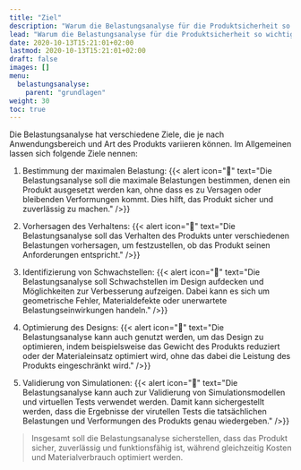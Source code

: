 ```yaml
---
title: "Ziel"
description: "Warum die Belastungsanalyse für die Produktsicherheit so wichtig ist"
lead: "Warum die Belastungsanalyse für die Produktsicherheit so wichtig ist"
date: 2020-10-13T15:21:01+02:00
lastmod: 2020-10-13T15:21:01+02:00
draft: false
images: []
menu:
  belastungsanalyse:
    parent: "grundlagen"
weight: 30
toc: true
---
```


Die Belastungsanalyse hat verschiedene Ziele, die je nach Anwendungsbereich und Art des Produkts variieren können. Im Allgemeinen lassen sich folgende Ziele nennen:

1. Bestimmung der maximalen Belastung:
{{< alert icon="👀" text="Die Belastungsanalyse soll die maximale Belastungen bestimmen, denen ein Produkt ausgesetzt werden kan, ohne dass es zu Versagen oder bleibenden Verformungen kommt. Dies hilft, das Produkt sicher und zuverlässig zu machen." />}}

2. Vorhersagen des Verhaltens:
{{< alert icon="🤯" text="Die Belastungsanalyse soll das Verhalten des Produkts unter verschiedenen Belastungen vorhersagen, um festzustellen, ob das Produkt seinen Anforderungen entspricht." />}}

3. Identifizierung von Schwachstellen:
{{< alert icon="😬" text="Die Belastungsanalyse soll Schwachstellen im Design aufdecken und Möglichkeiten zur Verbesserung aufzeigen. Dabei kann es sich um geometrische Fehler, Materialdefekte oder unerwartete Belastungseinwirkungen handeln." />}}

4. Optimierung des Designs:
{{< alert icon="👾" text="Die Belastungsanalyse kann auch genutzt werden, um das Design zu optimieren, indem beispielsweise das Gewicht des Produkts reduziert oder der Materialeinsatz optimiert wird, ohne das dabei die Leistung des Produkts eingeschränkt wird." />}}

5. Validierung von Simulationen:
{{< alert icon="🥳" text="Die Belastungsanalyse kann auch zur Validierung von Simulationsmodellen und virtuellen Tests verwendet werden. Damit kann sichergestellt werden, dass die Ergebnisse der virutellen Tests die tatsächlichen Belastungen und Verformungen des Produkts genau wiedergeben." />}}

 
>Insgesamt soll die Belastungsanalyse sicherstellen, dass das Produkt sicher, zuverlässig und funktionsfähig ist, während gleichzeitig Kosten und Materialverbrauch optimiert werden. 
